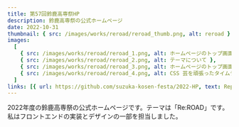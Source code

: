 ```yaml
---
title: 第57回鈴鹿高専祭HP
description: 鈴鹿高専祭の公式ホームページ
date: 2022-10-31
thumbnail: { src: /images/works/reroad/reroad_thumb.png, alt: reroad }
images:
  [
    { src: /images/works/reroad/reroad_1.png, alt: ホームページのトップ画面 v1 },
    { src: /images/works/reroad/reroad_2.png, alt: テーマについて },
    { src: /images/works/reroad/reroad_3.png, alt: ホームページのトップ画面 v2 },
    { src: /images/works/reroad/reroad_4.png, alt: CSS 芸を頑張ったタイムテーブル },
  ]
links: [{ url: https://github.com/suzuka-kosen-festa/2022-HP, text: Repository }]
---
```


2022年度の鈴鹿高専祭の公式ホームページです。テーマは「Re:ROAD」です。私はフロントエンドの実装とデザインの一部を担当しました。
